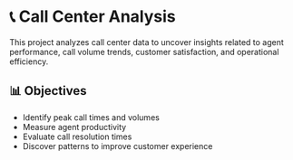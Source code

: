 # 📞 Call Center Analysis

This project analyzes call center data to uncover insights related to agent performance, call volume trends, customer satisfaction, and operational efficiency.

## 📊 Objectives

- Identify peak call times and volumes
- Measure agent productivity
- Evaluate call resolution times
- Discover patterns to improve customer experience
